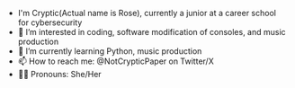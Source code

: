 - I'm Cryptic(Actual name is Rose), currently a junior at a career school for cybersecurity
- 👀 I’m interested in coding, software modification of consoles, and music production
- 🌱 I’m currently learning Python, music production
- 📫 How to reach me: @NotCrypticPaper on Twitter/X
- 🏳️‍⚧️ Pronouns: She/Her

<!---
VanHoose-tech/VanHoose-tech is a ✨ special ✨ repository because its `README.md` (this file) appears on your GitHub profile.
You can click the Preview link to take a look at your changes.
--->
